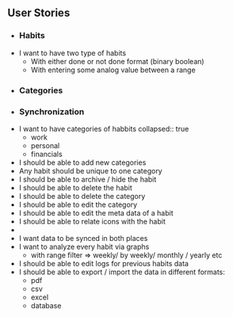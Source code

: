 ## User Stories
- ### Habits
- I want to have two type of habits
	- With either done or not done format (binary boolean)
	- With entering some analog value between a range
- ### Categories
- ### Synchronization
- I want to have categories of habbits
  collapsed:: true
	- work
	- personal
	- financials
- I should be able to add new categories
- Any habit should be unique to one category
- I should be able to archive / hide the habit
- I should be able to delete the habit
- I should be able to delete the category
- I should be able to edit the category
- I should be able to edit the meta data of a habit
- I should be able to relate icons with the habit
-
- I want data to be synced in both places
- I want to analyze every habit via graphs
	- with range filter => weekly/ by weekly/ monthly / yearly etc
- I should be able to edit logs for previous habits data
- I should be able to export / import the data in different formats:
	- pdf
	- csv
	- excel
	- database